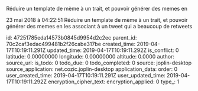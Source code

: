 Réduire un template de mème à un trait, et pouvoir générer des memes en

23 mai 2018 à 04:22:51
Réduire un template de mème à un trait, et pouvoir générer des memes en
les associant à un tweet qui a beaucoup de retweets


id: 47251785eda14573b0845d9954d2c2ec
parent_id: 70c2caf3edac499481b2f26cabe317be
created_time: 2019-04-17T10:19:11.291Z
updated_time: 2019-04-17T10:19:11.292Z
is_conflict: 0
latitude: 0.00000000
longitude: 0.00000000
altitude: 0.0000
author: 
source_url: 
is_todo: 0
todo_due: 0
todo_completed: 0
source: joplin-desktop
source_application: net.cozic.joplin-desktop
application_data: 
order: 0
user_created_time: 2019-04-17T10:19:11.291Z
user_updated_time: 2019-04-17T10:19:11.292Z
encryption_cipher_text: 
encryption_applied: 0
type_: 1